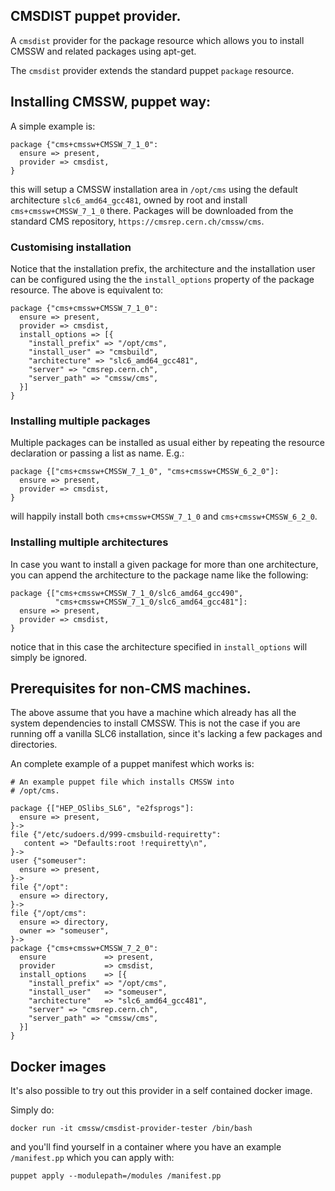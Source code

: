 ## CMSDIST puppet provider.

A `cmsdist` provider for the package resource which allows you to install CMSSW
and related packages using apt-get.

The `cmsdist` provider extends the standard puppet `package` resource.

## Installing CMSSW, puppet way:

A simple example is:

    package {"cms+cmssw+CMSSW_7_1_0":
      ensure => present,
      provider => cmsdist,
    }

this will setup a CMSSW installation area in `/opt/cms` using the default
architecture `slc6_amd64_gcc481`, owned by root and install
`cms+cmssw+CMSSW_7_1_0` there. Packages will be downloaded from the standard CMS
repository, `https://cmsrep.cern.ch/cmssw/cms`.

### Customising installation

Notice that the installation prefix, the architecture and the installation user
can be configured using the the `install_options` property of the package
resource. The above is equivalent to:

    package {"cms+cmssw+CMSSW_7_1_0":
      ensure => present,
      provider => cmsdist,
      install_options => [{
        "install_prefix" => "/opt/cms",
        "install_user" => "cmsbuild",
        "architecture" => "slc6_amd64_gcc481",
        "server" => "cmsrep.cern.ch",
        "server_path" => "cmssw/cms",
      }]
    }

### Installing multiple packages

Multiple packages can be installed as usual either by repeating the resource
declaration or passing a list as name. E.g.:

    package {["cms+cmssw+CMSSW_7_1_0", "cms+cmssw+CMSSW_6_2_0"]:
      ensure => present,
      provider => cmsdist,
    }

will happily install both `cms+cmssw+CMSSW_7_1_0` and `cms+cmssw+CMSSW_6_2_0`.

### Installing multiple architectures

In case you want to install a given package for more than one architecture, you
can append the architecture to the package name like the following:

    package {["cms+cmssw+CMSSW_7_1_0/slc6_amd64_gcc490",
              "cms+cmssw+CMSSW_7_1_0/slc6_amd64_gcc481"]:
      ensure => present,
      provider => cmsdist,
    }

notice that in this case the architecture specified in `install_options` will
simply be ignored.

## Prerequisites for non-CMS machines.

The above assume that you have a machine which already has all the system
dependencies to install CMSSW. This is not the case if you are running off a
vanilla SLC6 installation, since it's lacking a few packages and directories.

An complete example of a puppet manifest which works is:

    # An example puppet file which installs CMSSW into
    # /opt/cms.

    package {["HEP_OSlibs_SL6", "e2fsprogs"]:
      ensure => present,
    }->
    file {"/etc/sudoers.d/999-cmsbuild-requiretty":
       content => "Defaults:root !requiretty\n",
    }->
    user {"someuser":
      ensure => present,
    }->
    file {"/opt":
      ensure => directory,
    }->
    file {"/opt/cms":
      ensure => directory,
      owner => "someuser",
    }->
    package {"cms+cmssw+CMSSW_7_2_0":
      ensure             => present,
      provider           => cmsdist,
      install_options    => [{
        "install_prefix" => "/opt/cms",
        "install_user"   => "someuser",
        "architecture"   => "slc6_amd64_gcc481",
        "server" => "cmsrep.cern.ch",
        "server_path" => "cmssw/cms",
      }]
    }

## Docker images

It's also possible to try out this provider in a self contained docker image.

Simply do:

    docker run -it cmssw/cmsdist-provider-tester /bin/bash

and you'll find yourself in a container where you have an example `/manifest.pp`
which you can apply with:

    puppet apply --modulepath=/modules /manifest.pp
